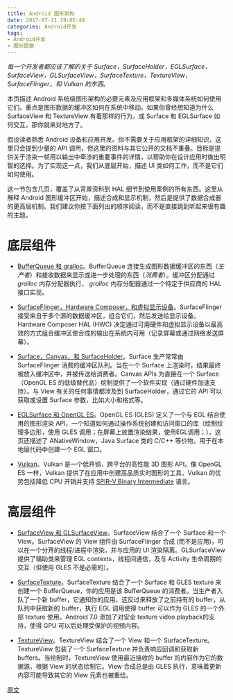 ```yaml
---
title: Android 图形架构
date: 2017-07-11 19:05:49
categories: Android开发
tags:
- Android开发
- 图形图像
---
```


*每一个开发者都应该了解的关于 Surface，SurfaceHolder，EGLSurface，SurfaceView，GLSurfaceView，SurfaceTexture，TextureView，SurfaceFlinger，和 Vulkan 的东西。*

本页描述 Android 系统级图形架构的必要元素及应用框架和多媒体系统如何使用它们。重点是图形数据的缓冲区如何在系统中移动。如果你曾经想知道为什么 SurfaceView 和 TextureView 有着那样的行为，或 Surface 和 EGLSurface 如何交互，那你就来对地方了。

假设读者熟悉 Android 设备和应用开发。你不需要关于应用框架的详细知识，这里只会提到少量的 API 调用，但这里的资料与其它公开的文档不重叠。目标是提供关于渲染一帧用以输出中牵涉的重要事件的详情，以帮助你在设计应用时做出明智的选择。为了实现这一点，我们从底层开始，描述 UI 类如何工作，而不是它们如何使用。

这一节包含几页，覆盖了从背景资料到 HAL 细节到使用案例的所有东西。这里从解释 Android 图形缓冲区开始，描述合成和显示机制，然后是提供了数据合成器的更高层机制。我们建议你按下面列出的顺序阅读，而不是直接跳到听起来很有趣的主题。

# 底层组件

 * [BufferQueue 和 gralloc](https://source.android.com/devices/graphics/arch-bq-gralloc.html)。BufferQueue 连接生成图形数据缓冲区的东西（*生产者*）和接收数据来显示或进一步处理的东西（*消费者*）。缓冲区分配通过 *gralloc* 内存分配器执行， *gralloc* 内存分配器通过一个特定于供应商的 HAL 接口实现。

 * [SurfaceFlinger，Hardware Composer，和虚拟显示设备](https://source.android.com/devices/graphics/arch-sf-hwc.html)。SurfaceFlinger 接受来自于多个源的数据缓冲区，组合它们，然后发送给显示设备。Hardware Composer HAL (HWC) 决定通过可用硬件和虚拟显示设备以最高效的方式组合缓冲区使合成的输出在系统内可用（记录屏幕或通过网络发送屏幕）。

 * [Surface，Canvas，和 SurfaceHolder](https://source.android.com/devices/graphics/arch-sh.html)。Surface 生产常常由 SurfaceFlinger 消费的缓冲区队列。当在一个 Surface 上渲染时，结果最终被放入缓冲区中，并被传送给消费者。Canvas APIs 为直接在一个 Surface （OpenGL ES 的低级替代品）绘制提供了一个软件实现（通过硬件加速支持）。与 View 有关的任何事情都涉及到 SurfaceHolder，通过它的 API 可以获取或设置 Surface 参数，比如大小和格式等。

 * [EGLSurface 和 OpenGL ES](https://source.android.com/devices/graphics/arch-egl-opengl.html)。OpenGL ES (GLES) 定义了一个与 EGL 结合使用的图形渲染 API，一个知道如何通过操作系统创建和访问窗口的库（绘制纹理多边形，使用 GLES 调用；在屏幕上放置渲染结果，使用EGL调用；）。这页还描述了 ANativeWindow，Java Surface 类的 C/C++ 等价物，用于在本地层代码中创建一个 EGL 窗口。

 * [Vulkan](https://source.android.com/devices/graphics/arch-vulkan.html)。Vulkan 是一个低开销，跨平台的高性能 3D 图形 API。像 OpenGL ES 一样，Vulkan 提供了在应用中创建高品质实时图形的工具。Vulkan 的优势包括降低 CPU 开销并支持 [SPIR-V Binary Intermediate](https://www.khronos.org/spir) 语言。

# 高层组件

 * [SurfaceView 和 GLSurfaceView](https://source.android.com/devices/graphics/arch-sv-glsv.html)。SurfaceView 结合了一个 Surface 和一个 View。SurfaceView 的 View 组件由 SurfaceFlinger 合成 (而不是应用)，可以在一个分开的线程/进程中渲染，并与应用的 UI 渲染隔离。GLSurfaceView 提供了辅助类来管理 EGL contexts，线程间通信，及与 Activity 生命周期的交互（但使用 GLES 不是必需的）。

 * [SurfaceTexture](https://source.android.com/devices/graphics/arch-st.html)。SurfaceTexture 结合了一个 Surface 和 GLES texture 来创建一个 BufferQueue，你的应用是该 BufferQueue 的消费者。当生产者入队了一个新 buffer，它通知你的应用，这反过来释放了之前持有的 buffer，从队列中获取新的 buffer，执行 EGL 调用使得 buffer 可以作为 GLES 的一个外部 texture 使用。Android 7.0 添加了对安全 texture video playback的支持，使得 GPU 可以后处理受保护的视频内容。

 * [TextureView](https://source.android.com/devices/graphics/arch-tv.html)。TextureView 结合了一个 View 和一个 SurfaceTexture。TextureView 包装了一个 SurfaceTexture 并负责响应回调和获取新 buffers。当绘制时，TextureView 使用最近接收的 buffer 的内容作为它的数据源，根据 View 的状态绘制它。View 合成总是由 GLES 执行，意味着更新内容可能导致其它的 View 元素也被重绘。

[原文](https://source.android.com/devices/graphics/architecture)
